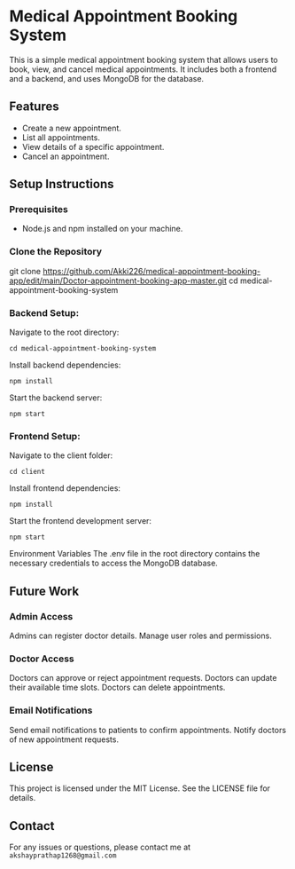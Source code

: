 # Medical Appointment Booking System

This is a simple medical appointment booking system that allows users to book, view, and cancel medical appointments. It includes both a frontend and a backend, and uses MongoDB for the database.

## Features

- Create a new appointment.
- List all appointments.
- View details of a specific appointment.
- Cancel an appointment.

## Setup Instructions

### Prerequisites

- Node.js and npm installed on your machine.

### Clone the Repository


git clone https://github.com/Akki226/medical-appointment-booking-app/edit/main/Doctor-appointment-booking-app-master.git
cd medical-appointment-booking-system

### Backend Setup:

Navigate to the root directory:

`cd medical-appointment-booking-system`

Install backend dependencies:

`npm install`

Start the backend server:

`npm start`

### Frontend Setup:

Navigate to the client folder:

`cd client`

Install frontend dependencies:

`npm install`

Start the frontend development server:

`npm start`

Environment Variables
The .env file in the root directory contains the necessary credentials to access the MongoDB database. 

## Future Work

### Admin Access

Admins can register doctor details.
Manage user roles and permissions.

### Doctor Access

Doctors can approve or reject appointment requests.
Doctors can update their available time slots.
Doctors can delete appointments.

### Email Notifications

Send email notifications to patients to confirm appointments.
Notify doctors of new appointment requests.

## License
This project is licensed under the MIT License. See the LICENSE file for details.

## Contact
For any issues or questions, please contact me at `akshayprathap1268@gmail.com`
